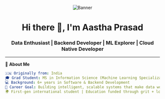 <!-- Banner Image -->
<p align="center">
  <img src="https://github.com/yourusername/yourusername/blob/main/assets/banner.gif" alt="Banner" />
</p>

<h1 align="center">Hi there 👋, I'm Aastha Prasad</h1>
<h3 align="center">Data Enthusiast | Backend Developer | ML Explorer | Cloud Native Developer</h3>

---

🌟 **About Me**
```yaml
🇮🇳 Originally from: India  
🎓 Grad Student: MS in Information Science (Machine Learning Specialization), University of Arizona  
💻 Background: 6+ years in Software & Backend Development  
🚀 Career Goal: Building intelligent, scalable systems that make data work for people  
🌍 First-gen international student | Education funded through grit + loans 
